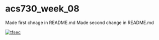 # acs730_week_08
Made first chnage in README.md
Made second change in README.md

[![tfsec](https://github.com/jal-patel/acs730_week_08/actions/workflows/tfsec.yml/badge.svg)](https://github.com/jal-patel/acs730_week_08/actions/workflows/tfsec.yml)

